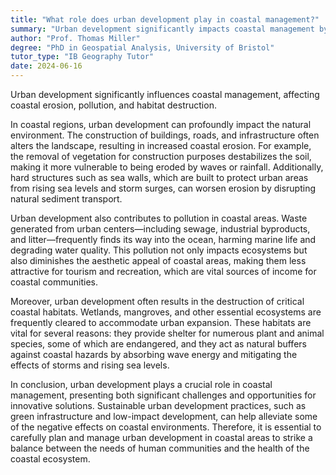 ```yaml
---
title: "What role does urban development play in coastal management?"
summary: "Urban development significantly impacts coastal management by contributing to coastal erosion, pollution, and habitat destruction, highlighting the need for sustainable practices to protect these vital ecosystems."
author: "Prof. Thomas Miller"
degree: "PhD in Geospatial Analysis, University of Bristol"
tutor_type: "IB Geography Tutor"
date: 2024-06-16
---
```


Urban development significantly influences coastal management, affecting coastal erosion, pollution, and habitat destruction.

In coastal regions, urban development can profoundly impact the natural environment. The construction of buildings, roads, and infrastructure often alters the landscape, resulting in increased coastal erosion. For example, the removal of vegetation for construction purposes destabilizes the soil, making it more vulnerable to being eroded by waves or rainfall. Additionally, hard structures such as sea walls, which are built to protect urban areas from rising sea levels and storm surges, can worsen erosion by disrupting natural sediment transport.

Urban development also contributes to pollution in coastal areas. Waste generated from urban centers—including sewage, industrial byproducts, and litter—frequently finds its way into the ocean, harming marine life and degrading water quality. This pollution not only impacts ecosystems but also diminishes the aesthetic appeal of coastal areas, making them less attractive for tourism and recreation, which are vital sources of income for coastal communities.

Moreover, urban development often results in the destruction of critical coastal habitats. Wetlands, mangroves, and other essential ecosystems are frequently cleared to accommodate urban expansion. These habitats are vital for several reasons: they provide shelter for numerous plant and animal species, some of which are endangered, and they act as natural buffers against coastal hazards by absorbing wave energy and mitigating the effects of storms and rising sea levels.

In conclusion, urban development plays a crucial role in coastal management, presenting both significant challenges and opportunities for innovative solutions. Sustainable urban development practices, such as green infrastructure and low-impact development, can help alleviate some of the negative effects on coastal environments. Therefore, it is essential to carefully plan and manage urban development in coastal areas to strike a balance between the needs of human communities and the health of the coastal ecosystem.
    